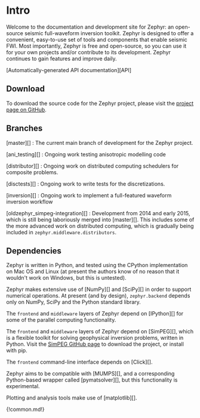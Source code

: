 # Intro

Welcome to the documentation and development site for Zephyr: an open-source seismic full-waveform inversion toolkit. Zephyr is designed to offer a convenient, easy-to-use set of tools and components that enable seismic FWI. Most importantly, Zephyr is free and open-source, so you can use it for your own projects and/or contribute to its development. Zephyr continues to gain features and improve daily.

[Automatically-generated API documentation][API]

## Download

To download the source code for the Zephyr project, please visit the [project page on GitHub](https://github.com/uwoseis/zephyr).

## Branches

[master][]
:   The current main branch of development for the Zephyr project.

[ani_testing][]
:   Ongoing work testing anisotropic modelling code

[distributor][]
:   Ongoing work on distributed computing schedulers for composite problems.

[disctests][]
:   Ongoing work to write tests for the discretizations.

[inversion][]
:   Ongoing work to implement a full-featured waveform inversion workflow

[oldzephyr_simpeg-integration][]
:   Development from 2014 and early 2015, which is still being laboriously merged into [master][]. This includes some of the more advanced work on distributed computing, which is gradually being included in `zephyr.middleware.distributors`.

## Dependencies

Zephyr is written in Python, and tested using the CPython implementation on Mac OS and Linux (at present the authors know of no reason that it wouldn't work on Windows, but this is untested).

Zephyr makes extensive use of [NumPy][] and [SciPy][] in order to support numerical operations. At present (and by design), `zephyr.backend` depends only on NumPy, SciPy and the Python standard library.

The `frontend` and `middleware` layers of Zephyr depend on [IPython][] for some of the parallel computing functionality.

The `frontend` and `middleware` layers of Zephyr depend on [SimPEG][], which is a flexible toolkit for solving geophysical inversion problems, written in Python. Visit the [SimPEG GitHub page](https://github.com/simpeg/simpeg) to download the project, or install with pip.

The `frontend` command-line interface depends on [Click][].

Zephyr aims to be compatible with [MUMPS][], and a corresponding Python-based wrapper called [pymatsolver][], but this functionality is experimental.

Plotting and analysis tools make use of [matplotlib][].

{!common.md!}